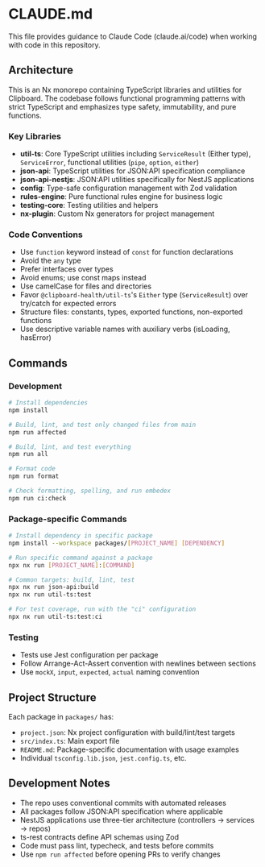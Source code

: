 # CLAUDE.md

This file provides guidance to Claude Code (claude.ai/code) when working with code in this repository.

## Architecture

This is an Nx monorepo containing TypeScript libraries and utilities for Clipboard. The codebase follows functional programming patterns with strict TypeScript and emphasizes type safety, immutability, and pure functions.

### Key Libraries

- **util-ts**: Core TypeScript utilities including `ServiceResult` (Either type), `ServiceError`, functional utilities (`pipe`, `option`, `either`)
- **json-api**: TypeScript utilities for JSON:API specification compliance
- **json-api-nestjs**: JSON:API utilities specifically for NestJS applications
- **config**: Type-safe configuration management with Zod validation
- **rules-engine**: Pure functional rules engine for business logic
- **testing-core**: Testing utilities and helpers
- **nx-plugin**: Custom Nx generators for project management

### Code Conventions

- Use `function` keyword instead of `const` for function declarations
- Avoid the `any` type
- Prefer interfaces over types
- Avoid enums; use const maps instead
- Use camelCase for files and directories
- Favor `@clipboard-health/util-ts`'s `Either` type (`ServiceResult`) over try/catch for expected errors
- Structure files: constants, types, exported functions, non-exported functions
- Use descriptive variable names with auxiliary verbs (isLoading, hasError)

## Commands

### Development

```bash
# Install dependencies
npm install

# Build, lint, and test only changed files from main
npm run affected

# Build, lint, and test everything
npm run all

# Format code
npm run format

# Check formatting, spelling, and run embedex
npm run ci:check
```

### Package-specific Commands

```bash
# Install dependency in specific package
npm install --workspace packages/[PROJECT_NAME] [DEPENDENCY]

# Run specific command against a package
npx nx run [PROJECT_NAME]:[COMMAND]

# Common targets: build, lint, test
npx nx run json-api:build
npx nx run util-ts:test

# For test coverage, run with the "ci" configuration
npx nx run util-ts:test:ci
```

### Testing

- Tests use Jest configuration per package
- Follow Arrange-Act-Assert convention with newlines between sections
- Use `mockX`, `input`, `expected`, `actual` naming convention

## Project Structure

Each package in `packages/` has:

- `project.json`: Nx project configuration with build/lint/test targets
- `src/index.ts`: Main export file
- `README.md`: Package-specific documentation with usage examples
- Individual `tsconfig.lib.json`, `jest.config.ts`, etc.

## Development Notes

- The repo uses conventional commits with automated releases
- All packages follow JSON:API specification where applicable
- NestJS applications use three-tier architecture (controllers → services → repos)
- ts-rest contracts define API schemas using Zod
- Code must pass lint, typecheck, and tests before commits
- Use `npm run affected` before opening PRs to verify changes
